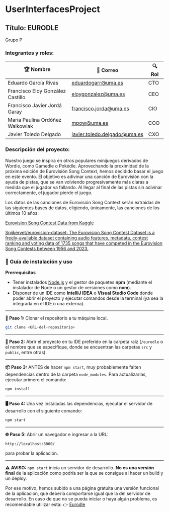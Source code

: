 # UserInterfacesProject
## Título: EURODLE


Grupo P

### Integrantes y roles:

| 🏆 Nombre     | 🎯 Correo | 🔍 Rol |
|----------------------|--------------|-----------|
| Eduardo García Rivas     | eduardogarr@uma.es | CTO |
| Francisco Eloy González Castillo  | eloygonzalez@uma.es | CEO |
| Francisco Javier Jordá Garay      | francisco.jorda@uma.es | CIO |
| María Paulina Ordóñez Walkowiak      | mpow@uma.es  | COO |
| Javier Toledo Delgado       | javier.toledo.delgado@uma.es | CXO |

### Descripción del proyecto:

Nuestro juego se inspira en otros populares minijuegos derivados de Wordle, como Gamedle o Pokédle. Aprovechando la proximidad de la próxima edición de Eurovisión Song Context, hemos decidido basar el juego en este evento. El objetivo es adivinar una canción de Eurovisión con la ayuda de pistas, que se van volviendo progresivamente más claras a medida que el jugador va fallando. Al llegar al final de las pistas sin adivinar correctamente, el jugador pierde el juego.

Los datos de las canciones de Eurovisión Song Context serán extraídas de las siguientes bases de datos, eligiendo, únicamente, las canciones de los últimos 10 años:


[Eurovision Song Contest Data from Kaggle](https://www.kaggle.com/datasets/diamondsnake/eurovision-song-contest-data)


[Spijkervet/eurovision-dataset: The Eurovision Song Contest Dataset is a freely-available dataset containing audio features, metadata, contest ranking and voting data of 1735 songs that have competed in the Eurovision Song Contests between 1956 and 2023.](https://github.com/Spijkervet/eurovision-dataset?tab=readme-ov-file)


### 🚀 Guía de instalación y uso

**Prerrequisitos**

* Tener instalados [Node.js](https://nodejs.org/en/download) y el gestor de paquetes **npm** (mediante el instalador de Node o un gestor de versiones como **nvm**).
* Disponer de un IDE como **IntelliJ IDEA** o **Visual Studio Code** donde poder abrir el proyecto y ejecutar comandos desde la terminal (ya sea la integrada en el IDE o una externa).

---

**🧩 Paso 1:**
Clonar el repositorio a tu máquina local.

```bash
git clone <URL-del-repositorio>
```

---

**📁 Paso 2:**
Abrir el proyecto en tu IDE preferido en la carpeta raíz (`/eurodle` o el nombre que se especifique, donde se encuentran las carpetas `src` y `public`, entre otras).

---

**📦 Paso 3:**
ANTES de hacer `npm start`, muy probablemente falten dependencias dentro de la carpeta `node_modules`. Para actualizarlas, ejecutar primero el comando:

```bash
npm install
```

---

**🖥️ Paso 4:**
Una vez instaladas las dependencias, ejecutar el servidor de desarrollo con el siguiente comando:

```bash
npm start
```

---

**🌐 Paso 5:**
Abrir un navegador e ingresar a la URL:

```
http://localhost:3000/
```

para probar la aplicación.

---

⚠️ **AVISO:**
`npm start` inicia un servidor de desarrollo. **No es una versión final** de la aplicación como podría ser la que se consigue al hacer un build y un deploy.

Por ese motivo, hemos subido a una página gratuita una versión funcional de la aplicación, que debería comportarse igual que la del servidor de desarrollo. En caso de que no se pueda iniciar o haya algún problema, es recomendable utilizar esta:
👉 [Eurodle](https://endearing-stroopwafel-7c8d92.netlify.app)
